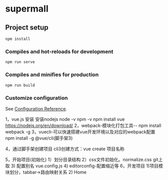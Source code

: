 # supermall

## Project setup
```
npm install
```

### Compiles and hot-reloads for development
```
npm run serve
```

### Compiles and minifies for production
```
npm run build
```

### Customize configuration
See [Configuration Reference](https://cli.vuejs.org/config/).

1，vue.js 安装
安装nodejs
node -v
npm -v
npm install vue
https://nodejs.org/en/download/
2，webpack-模块化打包工具--
npm install webpack -g
3，vuecli-可以快速搭建vue开发环境以及对应的webpack配置
npm install -g @vue/cli(脚手架3)

4，通过脚手架创建项目
    cli3创建方式：vue create 项目名称

5，开始项目(初始化)
 1）划分目录结构
 2）css文件初始化。normalize.css  git上取
 3) 配置别名 vue.config.js
 4) editorconfig-配置缩近等
6，开发项目
 1)项目模块划分，tabbar->路由映射关系
 2) Home

